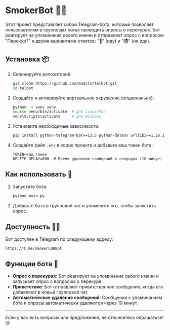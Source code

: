 # SmokerBot 🐍🚬

Этот проект представляет собой Telegram-бота, который позволяет пользователям в групповых чатах проводить опросы о перекурах. Бот реагирует на упоминания своего имени и отправляет опрос с вопросом "Перекур?" и двумя вариантами ответов: "🚬" (иду) и "🚭" (не иду).

## Установка 📦

1. Склонируйте репозиторий:

   ```bash
   git clone https://github.com/madvln/telbot.git
   cd telbot
   ```

2. Создайте и активируйте виртуальное окружение (опционально):

   ```bash
   python -m venv venv
   source venv/bin/activate  # Для Linux/Mac
   venv\Scripts\activate     # Для Windows
   ```

3. Установите необходимые зависимости:

   ```bash
   pip install python-telegram-bot==13.5 python-dotenv urllib3==1.26.15
   ```

4. Создайте файл `.env` в корне проекта и добавьте ваш токен бота:

   ```plaintext
   TOKEN=ваш_токен
   DELETE_DELAY=600  # Время удаления сообщений в секундах (10 минут)
   ```

## Как использовать 🤖

1. Запустите бота:

   ```bash
   python main.py
   ```

2. Добавьте бота в групповой чат и упомяните его, чтобы запустить опрос.

## Доступность 🕵️‍♂️

Бот доступен в Telegram по следующему адресу:

```
https://t.me/SmokerLUKBot
```

## Функции бота 🌟

- **Опрос о перекурах**: Бот реагирует на упоминание своего имени и запускает опрос с вопросом о перекуре.
- **Приветствие**: Бот отправляет приветственное сообщение, когда его добавляют в новый групповой чат.
- **Автоматическое удаление сообщений**: Сообщения с упоминанием бота и опросы автоматически удаляются через 10 минут.


---

Если у вас есть вопросы или предложения, не стесняйтесь обращаться! 😊
